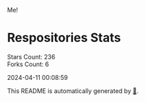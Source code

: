 Me!

# Respositories Stats
Stars Count: 236  
Forks Count: 6

2024-04-11 00:08:59  

This README is automatically generated by [🐰](https://github.com/rnitta/rnitta).
